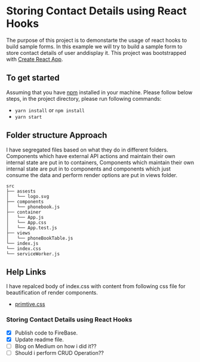 # Storing Contact Details using React Hooks

The purpose of this project is to demonstarte the usage of react hooks to build sample forms. In this example we will try to build a sample form to store contact details of user anddisplay it. This project was bootstrapped with [Create React App](https://github.com/facebook/create-react-app).

## To get started

Assuming that you have [npm](https://www.npmjs.com/get-npm) installed in your machine. Please follow below steps, in the project directory, please run following commands:

*  `yarn install` or `npm install`
*  `yarn start`

## Folder structure Approach
I have segregated files based on what they do in different folders. Components which have external API actions and maintain their own internal state are put in to containers, Components which maintain their own internal state are put in to components and components which just consume the data and perform render options are put in views folder.  

```
src
├── assests
│   └── logo.svg
├── components
│   └── phonebook.js
├── container
│   └── App.js
│   └── App.css
│   └── App.test.js
├── views
│   └── phoneBookTable.js
└── index.js
└── index.css
└── serviceWorker.js
```

## Help Links
I have repalced body of index.css with content from following css file for beautification of render components.
* [primtive.css](https://taniarascia.github.io/primitive/css/main.css) 


### Storing Contact Details using React Hooks

- [x] Publish code to FireBase.
- [x] Update readme file.
- [ ] Blog on Medium on how i did it??
- [ ] Should i perform CRUD Operation?? 